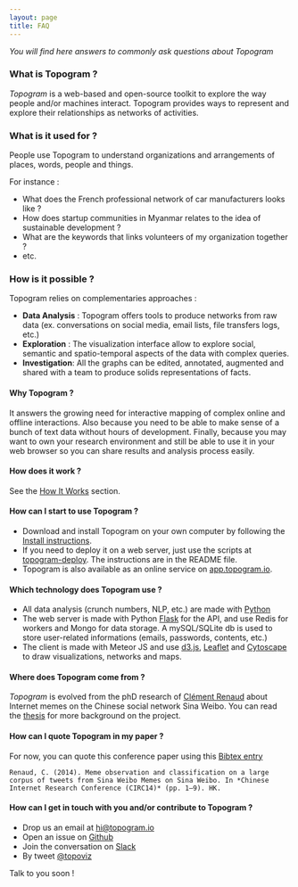 ```yaml
---
layout: page
title: FAQ
---
```

*You will find here answers to commonly ask questions about Topogram*

### What is Topogram ?
*Topogram* is a web-based and open-source toolkit to explore the way people and/or machines interact. Topogram provides ways to represent and explore their relationships as networks of activities.

### What is it used for ?

People use Topogram to understand organizations and arrangements of places, words, people and things.

For instance :

* What does the French professional network of car manufacturers looks like ?
* How does startup communities in Myanmar relates to the idea of sustainable development ?
* What are the keywords that links volunteers of my organization together ?
* etc.  

### How is it possible ?

Topogram relies on complementaries approaches :

* **Data Analysis** : Topogram offers tools to produce networks from raw data (ex. conversations on social media, email lists, file transfers logs, etc.)
* **Exploration** : The visualization interface allow to explore social, semantic and spatio-temporal aspects of the data with complex queries.
* **Investigation**: All the graphs can be edited, annotated, augmented and shared with a team to produce solids representations of facts.


#### Why Topogram ?

It answers the growing need for interactive mapping of complex online and offline interactions. Also because you need to be able to make sense of a bunch of text data without hours of development. Finally, because you may want to own your research environment and still be able to use it in your web browser so you can share results and analysis process easily.

#### How does it work ?
See the [How It Works](/HowItWorks) section.

#### How can I start to use Topogram ?
* Download and install Topogram on your own computer by following the [Install instructions](/install).
* If you need to deploy it on a web server, just use the scripts at [topogram-deploy](https://github.com/topogram/topogram-deploy). The instructions are in the README file.
* Topogram is also available as an online service on [app.topogram.io](https://app.topogram.io).

#### Which technology does Topogram use ?
* All data analysis (crunch numbers, NLP, etc.) are made with [Python](http://python.org)
* The web server is made with Python [Flask](http://flask.readthedocs.org) for the API, and use Redis for workers and Mongo for data storage. A mySQL/SQLite db is used to store user-related  informations (emails, passwords, contents, etc.)
* The client is made with Meteor JS and use [d3.js](http://d3js.org), [Leaflet](http://leaflet.org) and [Cytoscape](http://js.cytoscape.org) to draw visualizations, networks and maps.


#### Where does Topogram come from ?
*Topogram* is evolved from the phD research of [Clément Renaud](http://clementrenaud.com) about Internet memes on the Chinese social network Sina Weibo. You can read the [thesis](clementrenaud.com/uploads/phD/thesis.pdf) for more background on the project.

#### How can I quote Topogram in my paper ?
For now, you can quote this conference paper using this [Bibtex entry](/uploads/topogram.bib)

    Renaud, C. (2014). Meme observation and classification on a large corpus of tweets from Sina Weibo Memes on Sina Weibo. In *Chinese Internet Research Conference (CIRC14)* (pp. 1–9). HK.

#### How can I get in touch with you and/or contribute to Topogram ?

* Drop us an email at [hi@topogram.io](mailto:hi@topogram.io)
* Open an issue on [Github](http://topogram/topogram)
* Join the conversation on [Slack](http://topogram.slack.com)
* By tweet [@topoviz](http://topogram/topoviz)

Talk to you soon !
